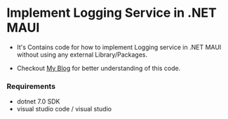 # Implement Logging Service in .NET MAUI

- It's Contains code for how to implement Logging service in .NET MAUI without using any external Library/Packages.

- Checkout [My Blog](https://dev.to/jaymalli_programmer/extract-content-from-odf-files-using-c-132b) for better understanding of this code.

### Requirements

- dotnet 7.0 SDK
- visual studio code / visual studio
